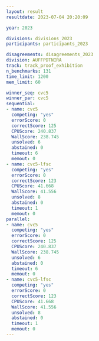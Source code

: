 ```yaml
---
layout: result
resultdate: 2023-07-04 20:20:09

year: 2023

divisions: divisions_2023
participants: participants_2023

disagreements: disagreements_2023
division: AUFFPDTNIRA
track: track_proof_exhibition
n_benchmarks: 131
time_limit: 1200
mem_limit: 60

winner_seq: cvc5
winner_par: cvc5
sequential:
- name: cvc5
  competing: "yes"
  errorScore: 0
  correctScore: 125
  CPUScore: 240.837
  WallScore: 238.745
  unsolved: 6
  abstained: 0
  timeout: 6
  memout: 0
- name: cvc5-lfsc
  competing: "yes"
  errorScore: 0
  correctScore: 123
  CPUScore: 41.668
  WallScore: 41.556
  unsolved: 8
  abstained: 0
  timeout: 1
  memout: 0
parallel:
- name: cvc5
  competing: "yes"
  errorScore: 0
  correctScore: 125
  CPUScore: 240.837
  WallScore: 238.745
  unsolved: 6
  abstained: 0
  timeout: 6
  memout: 0
- name: cvc5-lfsc
  competing: "yes"
  errorScore: 0
  correctScore: 123
  CPUScore: 41.668
  WallScore: 41.556
  unsolved: 8
  abstained: 0
  timeout: 1
  memout: 0
---
```

